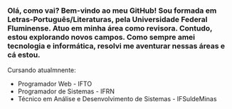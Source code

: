 ### Olá, como vai? Bem-vindo ao meu GitHub! Sou formada em Letras-Português/Literaturas, pela Universidade Federal Fluminense. Atuo em minha área como revisora. Contudo, estou explorando novos campos. Como sempre amei tecnologia e informática, resolvi me aventurar nessas áreas e cá estou. 

Cursando atualmnente:

- Programador Web - IFTO
- Programador de Sistemas - IFRN
- Técnico em Análise e Desenvolvimento de Sistemas - IFSuldeMinas

<!--
**susanasilva95/susanasilva95** is a ✨ _special_ ✨ repository because its `README.md` (this file) appears on your GitHub profile.

Here are some ideas to get you started:

- 🔭 I’m currently working on ...
- 🌱 I’m currently learning ...
- 👯 I’m looking to collaborate on ...
- 🤔 I’m looking for help with ...
- 💬 Ask me about ...
- 📫 How to reach me: ...
- 😄 Pronouns: ...
- ⚡ Fun fact: ...
-->
